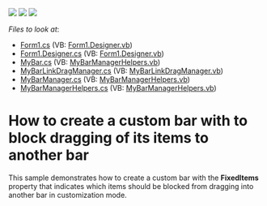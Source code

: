 <!-- default badges list -->
![](https://img.shields.io/endpoint?url=https://codecentral.devexpress.com/api/v1/VersionRange/128616396/13.1.4%2B)
[![](https://img.shields.io/badge/Open_in_DevExpress_Support_Center-FF7200?style=flat-square&logo=DevExpress&logoColor=white)](https://supportcenter.devexpress.com/ticket/details/E2457)
[![](https://img.shields.io/badge/📖_How_to_use_DevExpress_Examples-e9f6fc?style=flat-square)](https://docs.devexpress.com/GeneralInformation/403183)
<!-- default badges end -->
<!-- default file list -->
*Files to look at*:

* [Form1.cs](./CS/BarsCustomization/Form1.cs) (VB: [Form1.Designer.vb](./VB/BarsCustomization/Form1.Designer.vb))
* [Form1.Designer.cs](./CS/BarsCustomization/Form1.Designer.cs) (VB: [Form1.Designer.vb](./VB/BarsCustomization/Form1.Designer.vb))
* [MyBar.cs](./CS/BarsCustomization/MyBar.cs) (VB: [MyBarManagerHelpers.vb](./VB/BarsCustomization/MyBarManagerHelpers.vb))
* [MyBarLinkDragManager.cs](./CS/BarsCustomization/MyBarLinkDragManager.cs) (VB: [MyBarLinkDragManager.vb](./VB/BarsCustomization/MyBarLinkDragManager.vb))
* [MyBarManager.cs](./CS/BarsCustomization/MyBarManager.cs) (VB: [MyBarManagerHelpers.vb](./VB/BarsCustomization/MyBarManagerHelpers.vb))
* [MyBarManagerHelpers.cs](./CS/BarsCustomization/MyBarManagerHelpers.cs) (VB: [MyBarManagerHelpers.vb](./VB/BarsCustomization/MyBarManagerHelpers.vb))
<!-- default file list end -->
# How to create a custom bar with to block dragging of its items to another bar


<p>This sample demonstrates how to create a custom bar with the <strong>FixedItems</strong> property that indicates which items should be blocked from dragging into another bar in customization mode.</p>

<br/>


